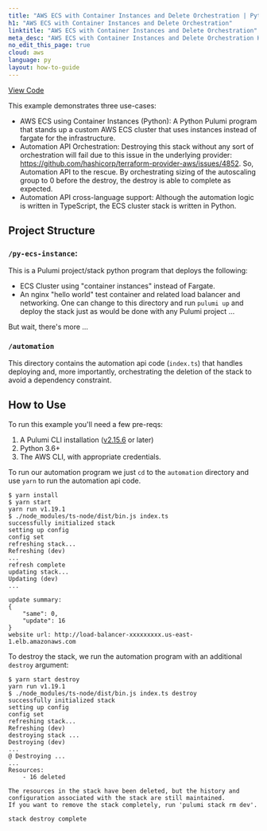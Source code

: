 ```yaml
---
title: "AWS ECS with Container Instances and Delete Orchestration | Python"
h1: "AWS ECS with Container Instances and Delete Orchestration"
linktitle: "AWS ECS with Container Instances and Delete Orchestration"
meta_desc: "AWS ECS with Container Instances and Delete Orchestration How-to Guide using Python"
no_edit_this_page: true
cloud: aws
language: py
layout: how-to-guide
---
```


<!-- WARNING: this page was generated by a tool. Do not edit it by hand. -->
<!-- To change it, please see https://github.com/pulumi/docs/tree/master/tools/mktutorial. -->

<p class="mb-4 flex">
    <a class="flex flex-wrap items-center rounded text-xs text-white bg-blue-600 border-2 border-blue-600 px-2 mr-2 whitespace-no-wrap hover:text-white" style="height: 32px" href="https://github.com/pulumi/examples/tree/master/aws-py-ecs-instances-autoapi" target="_blank">
        <span><i class="fab fa-github pr-2"></i> View Code</span>
    </a>
</p>


This example demonstrates three use-cases:

- AWS ECS using Container Instances (Python): A Python Pulumi program that stands up a custom AWS ECS cluster that uses instances instead of fargate for the infrastructure.
- Automation API Orchestration: Destroying this stack without any sort of orchestration will fail due to this issue in the underlying provider: https://github.com/hashicorp/terraform-provider-aws/issues/4852. So, Automation API to the rescue. By orchestrating sizing of the autoscaling group to 0 before the destroy, the destroy is able to complete as expected.
- Automation API cross-language support: Although the automation logic is written in TypeScript, the ECS cluster stack is written in Python.

## Project Structure

### `/py-ecs-instance`:

This is a Pulumi project/stack python program that deploys the following:

- ECS Cluster using "container instances" instead of Fargate.
- An nginx "hello world" test container and related load balancer and networking.
  One can change to this directory and run `pulumi up` and deploy the stack just as would be done with any Pulumi project ...

But wait, there's more ...

### `/automation`

This directory contains the automation api code (`index.ts`) that handles deploying and, more importantly, orchestrating the deletion of the stack to avoid a dependency constraint.

## How to Use

To run this example you'll need a few pre-reqs:

1. A Pulumi CLI installation ([v2.15.6](https://www.pulumi.com/docs/get-started/install/versions/) or later)
2. Python 3.6+
3. The AWS CLI, with appropriate credentials.

To run our automation program we just `cd` to the `automation` directory and use `yarn` to run the automation api code.

```shell
$ yarn install
$ yarn start
yarn run v1.19.1
$ ./node_modules/ts-node/dist/bin.js index.ts
successfully initialized stack
setting up config
config set
refreshing stack...
Refreshing (dev)
...
refresh complete
updating stack...
Updating (dev)
...

update summary:
{
    "same": 0,
    "update": 16
}
website url: http://load-balancer-xxxxxxxxx.us-east-1.elb.amazonaws.com
```

To destroy the stack, we run the automation program with an additional `destroy` argument:

```shell
$ yarn start destroy
yarn run v1.19.1
$ ./node_modules/ts-node/dist/bin.js index.ts destroy
successfully initialized stack
setting up config
config set
refreshing stack...
Refreshing (dev)
destroying stack ...
Destroying (dev)
...
@ Destroying ...
...
Resources:
    - 16 deleted

The resources in the stack have been deleted, but the history and configuration associated with the stack are still maintained.
If you want to remove the stack completely, run 'pulumi stack rm dev'.

stack destroy complete
```

